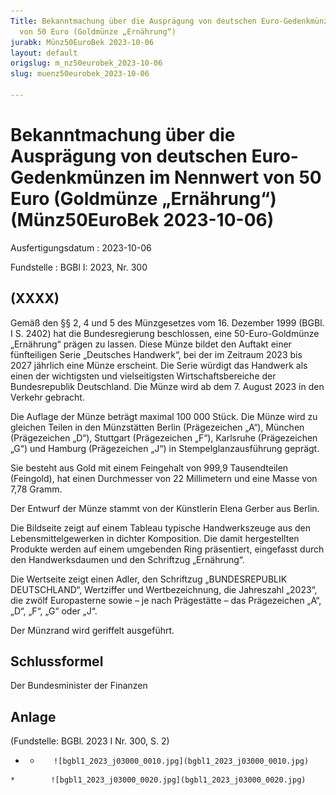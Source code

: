 ```yaml
---
Title: Bekanntmachung über die Ausprägung von deutschen Euro-Gedenkmünzen im Nennwert
  von 50 Euro (Goldmünze „Ernährung“)
jurabk: Münz50EuroBek 2023-10-06
layout: default
origslug: m_nz50eurobek_2023-10-06
slug: muenz50eurobek_2023-10-06

---
```


# Bekanntmachung über die Ausprägung von deutschen Euro-Gedenkmünzen im Nennwert von 50 Euro (Goldmünze „Ernährung“) (Münz50EuroBek 2023-10-06)

Ausfertigungsdatum
:   2023-10-06

Fundstelle
:   BGBl I: 2023, Nr. 300


## (XXXX)

Gemäß den §§ 2, 4 und 5 des Münzgesetzes vom 16. Dezember 1999 (BGBl.
I S. 2402) hat die Bundesregierung beschlossen, eine 50-Euro-Goldmünze
„Ernährung“ prägen zu lassen. Diese Münze bildet den Auftakt einer
fünfteiligen Serie „Deutsches Handwerk“, bei der im Zeitraum 2023 bis
2027 jährlich eine Münze erscheint. Die Serie würdigt das Handwerk als
einen der wichtigsten und vielseitigsten Wirtschaftsbereiche der
Bundesrepublik Deutschland. Die Münze wird ab dem 7. August 2023 in
den Verkehr gebracht.

Die Auflage der Münze beträgt maximal 100 000 Stück. Die Münze wird zu
gleichen Teilen in den Münzstätten Berlin (Prägezeichen „A“), München
(Prägezeichen „D“), Stuttgart (Prägezeichen „F“), Karlsruhe
(Prägezeichen „G“) und Hamburg (Prägezeichen „J“) in
Stempelglanzausführung geprägt.

Sie besteht aus Gold mit einem Feingehalt von 999,9 Tausendteilen
(Feingold), hat einen Durchmesser von 22 Millimetern und eine Masse
von 7,78 Gramm.

Der Entwurf der Münze stammt von der Künstlerin Elena Gerber aus
Berlin.

Die Bildseite zeigt auf einem Tableau typische Handwerkszeuge aus den
Lebensmittelgewerken in dichter Komposition. Die damit hergestellten
Produkte werden auf einem umgebenden Ring präsentiert, eingefasst
durch den Handwerksdaumen und den Schriftzug „Ernährung“.

Die Wertseite zeigt einen Adler, den Schriftzug „BUNDESREPUBLIK
DEUTSCHLAND“, Wertziffer und Wertbezeichnung, die Jahreszahl „2023“,
die zwölf Europasterne sowie – je nach Prägestätte – das Prägezeichen
„A“, „D“, „F“, „G“ oder „J“.

Der Münzrand wird geriffelt ausgeführt.


## Schlussformel

Der Bundesminister der Finanzen


## Anlage

(Fundstelle: BGBl. 2023 I Nr. 300, S. 2)



*    *        ![bgbl1_2023_j03000_0010.jpg](bgbl1_2023_j03000_0010.jpg)
    *        ![bgbl1_2023_j03000_0020.jpg](bgbl1_2023_j03000_0020.jpg)


